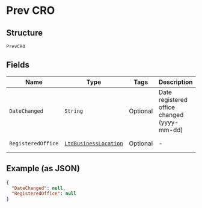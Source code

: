 
# Prev CRO

## Structure

`PrevCRO`

## Fields

| Name | Type | Tags | Description | Getter | Setter |
|  --- | --- | --- | --- | --- | --- |
| `DateChanged` | `String` | Optional | Date registered office changed (yyyy-mm-dd) | String getDateChanged() | setDateChanged(String dateChanged) |
| `RegisteredOffice` | [`LtdBusinessLocation`](../../doc/models/ltd-business-location.md) | Optional | - | LtdBusinessLocation getRegisteredOffice() | setRegisteredOffice(LtdBusinessLocation registeredOffice) |

## Example (as JSON)

```json
{
  "DateChanged": null,
  "RegisteredOffice": null
}
```


